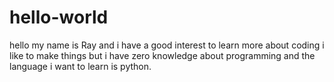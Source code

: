 # hello-world
hello my name is Ray and i have a good interest to learn more about coding 
i like to make things but i have zero knowledge about programming and the language i want to learn is python.
